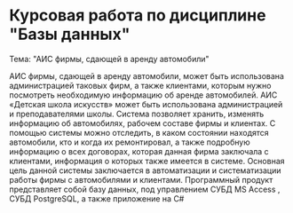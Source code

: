 # Курсовая работа по дисциплине "Базы данных"
Тема: "АИС фирмы, сдающей в аренду автомобили"

АИС фирмы, сдающей в аренду автомобили, может быть использована администрацией таковых фирм, а также клиентами, которым нужно посмотреть необходимую информацию об аренде автомобилей.
АИС «Детская школа искусств» может быть использована администрацией и преподавателями школы.
Система позволяет хранить, изменять информацию об автомобилях, рабочем составе фирмы и клиентах. С помощью системы можно отследить, в каком состоянии находятся автомобили, кто и когда их ремонтировал, а также подробную информацию о всех договорах, которая данная фирма заключала с клиентами, информация о которых также имеется в системе.
Основная цель данной системы заключается в автоматизации и систематизации работы фирмы с автомобилями и клиентами. 
Программный продукт представляет собой базу данных, под управлением СУБД MS Access , СУБД PostgreSQL, а также  приложение на С#

